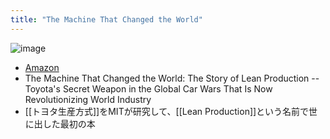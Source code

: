 ```yaml
---
title: "The Machine That Changed the World"
---
```


![image](https://gyazo.com/1f09faad9469c80564f6d13cef174f76/thumb/1000)
- [Amazon](https://amzn.to/2JE0Huc)
- The Machine That Changed the World: The Story of Lean Production -- Toyota's Secret Weapon in the Global Car Wars That Is Now Revolutionizing World Industry
- [[トヨタ生産方式]]をMITが研究して、[[Lean Production]]という名前で世に出した最初の本
